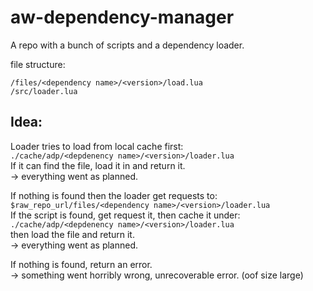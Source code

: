 # aw-dependency-manager
A repo with a bunch of scripts and a dependency loader.

file structure:
```
/files/<dependency name>/<version>/load.lua
/src/loader.lua
```

## Idea:
Loader tries to load from local cache first:  
`./cache/adp/<depdenency name>/<version>/loader.lua`  
If it can find the file, load it in and return it.  
    -> everything went as planned.  
  
If nothing is found then the loader get requests to:  
`$raw_repo_url/files/<dependency name>/<version>/loader.lua`  
If the script is found, get request it, then cache it under:  
`./cache/adp/<depdenency name>/<version>/loader.lua`  
then load the file and return it.  
    -> everything went as planned.  
  
If nothing is found, return an error.  
    -> something went horribly wrong, unrecoverable error. (oof size large)  

